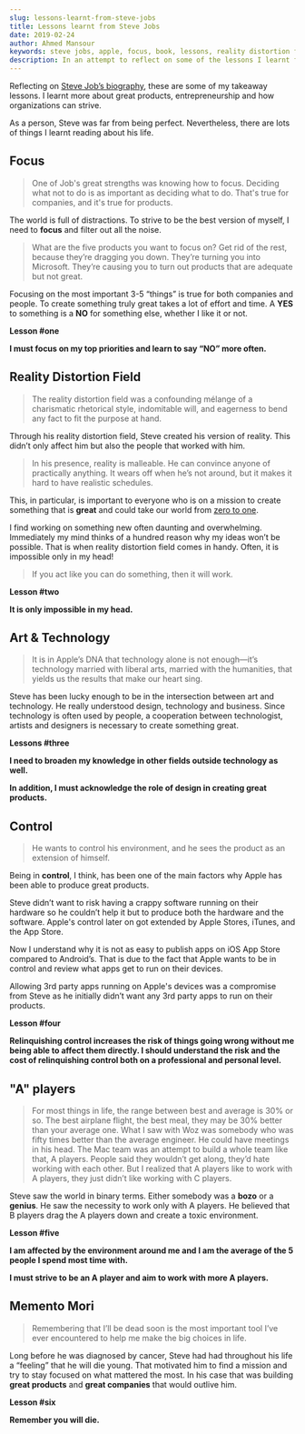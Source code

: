 ```yaml
---
slug: lessons-learnt-from-steve-jobs
title: Lessons learnt from Steve Jobs
date: 2019-02-24
author: Ahmed Mansour
keywords: steve jobs, apple, focus, book, lessons, reality distortion field, art, technology, control, A players, memento mori, entrepreneurship
description: In an attempt to reflect on some of the lessons I learnt from Job’s biography. I try to understand better what makes great products, entrepreneurship, and how organizations can strive.
---
```


Reflecting on [Steve Job’s biography](https://amzn.to/2H0i4HB), these are some of my takeaway lessons. I learnt more about great products, entrepreneurship and how organizations can strive.

As a person, Steve was far from being perfect. Nevertheless, there are lots of things I learnt reading about his life.

## Focus

> One of Job's great strengths was knowing how to focus. Deciding what not to do is as important as deciding what to do. That's true for companies, and it's true for products.

The world is full of distractions. To strive to be the best version of myself, I need to **focus** and filter out all the noise.

> What are the five products you want to focus on? Get rid of the rest, because they’re dragging you down. They’re turning you into Microsoft. They’re causing you to turn out products that are adequate but not great.

Focusing on the most important 3-5 “things” is true for both companies and people. To create something truly great takes a lot of effort and time. A **YES** to something is a **NO** for something else, whether I like it or not.

**Lesson #one**

**I must focus on my top priorities and learn to say “NO” more often.**

## Reality Distortion Field

> The reality distortion field was a confounding mélange of a charismatic rhetorical style, indomitable will, and eagerness to bend any fact to fit the purpose at hand.

Through his reality distortion field, Steve created his version of reality. This didn’t only affect him but also the people that worked with him.

> In his presence, reality is malleable. He can convince anyone of practically anything. It wears off when he’s not around, but it makes it hard to have realistic schedules.

This, in particular, is important to everyone who is on a mission to create something that is **great** and could take our world from [zero to one](https://amzn.to/2H4JVpM).

I find working on something new often daunting and overwhelming. Immediately my mind thinks of a hundred reason why my ideas won’t be possible. That is when reality distortion field comes in handy. Often, it is impossible only in my head!

> If you act like you can do something, then it will work.

**Lesson #two**

**It is only impossible in my head.**

## Art & Technology

> It is in Apple’s DNA that technology alone is not enough—it’s technology married with liberal arts, married with the humanities, that yields us the results that make our heart sing.

Steve has been lucky enough to be in the intersection between art and technology. He really understood design, technology and business. Since technology is often used by people, a cooperation between technologist, artists and designers is necessary to create something great.

**Lessons #three**

**I need to broaden my knowledge in other fields outside technology as well.**

**In addition, I must acknowledge the role of design in creating great products.**

## Control

> He wants to control his environment, and he sees the product as an extension of himself.

Being in **control**, I think, has been one of the main factors why Apple has been able to produce great products.

Steve didn’t want to risk having a crappy software running on their hardware so he couldn’t help it but to produce both the hardware and the software. Apple's control later on got extended by Apple Stores, iTunes, and the App Store.

Now I understand why it is not as easy to publish apps on iOS App Store compared to Android’s. That is due to the fact that Apple wants to be in control and review what apps get to run on their devices.

Allowing 3rd party apps running on Apple's devices was a compromise from Steve as he initially didn’t want any 3rd party apps to run on their products.

**Lesson #four**

**Relinquishing control increases the risk of things going wrong without me being able to affect them directly. I should understand the risk and the cost of relinquishing control both on a professional and personal level.**

## "A" players

> For most things in life, the range between best and average is 30% or so. The best airplane flight, the best meal, they may be 30% better than your average one. What I saw with Woz was somebody who was fifty times better than the average engineer. He could have meetings in his head. The Mac team was an attempt to build a whole team like that, A players. People said they wouldn’t get along, they’d hate working with each other. But I realized that A players like to work with A players, they just didn’t like working with C players.

Steve saw the world in binary terms. Either somebody was a **bozo** or a **genius**. He saw the necessity to work only with A players. He believed that B players drag the A players down and create a toxic environment.

**Lesson #five**

**I am affected by the environment around me and I am the average of the 5 people I spend most time with.**

**I must strive to be an A player and aim to work with more A players.**

## Memento Mori

> Remembering that I’ll be dead soon is the most important tool I’ve ever encountered to help me make the big choices in life.

Long before he was diagnosed by cancer, Steve had had throughout his life a “feeling” that he will die young. That motivated him to find a mission and try to stay focused on what mattered the most. In his case that was building **great products** and **great companies** that would outlive him.

**Lesson #six**

**Remember you will die.**
